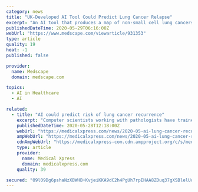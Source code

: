 ```yaml
---
category: news
title: "UK-Developed AI Tool Could Predict Lung Cancer Relapse"
excerpt: "An AI tool that produces a map of non-small cell lung cancers to reveal areas of high and low immune infiltration could be used to predict the risk of relapse, suggests innovative UK research."
publishedDateTime: 2020-05-29T06:16:00Z
webUrl: "https://www.medscape.com/viewarticle/931353"
type: article
quality: 19
heat: -1
published: false

provider:
  name: Medscape
  domain: medscape.com

topics:
  - AI in Healthcare
  - AI

related:
  - title: "AI could predict risk of lung cancer recurrence"
    excerpt: "Computer scientists working with pathologists have trained an artificial intelligence (AI) tool to determine which patients with lung cancer have a higher risk of their disease coming back after treatment."
    publishedDateTime: 2020-05-28T12:18:00Z
    webUrl: "https://medicalxpress.com/news/2020-05-ai-lung-cancer-recurrence.html"
    ampWebUrl: "https://medicalxpress.com/news/2020-05-ai-lung-cancer-recurrence.amp"
    cdnAmpWebUrl: "https://medicalxpress-com.cdn.ampproject.org/c/s/medicalxpress.com/news/2020-05-ai-lung-cancer-recurrence.amp"
    type: article
    provider:
      name: Medical Xpress
      domain: medicalxpress.com
    quality: 39

secured: "O9l09Dg6pshaNzXBWHB+KvjeiKKA9dC2h4PgUh7rpEHAA8ZDuq37gXSBlelUocSTA/ctJ8z6Yf1lvoe/5OVJ/lzgoHSaJFf1f3rn1LiR6A/h/vkjdxn8qD952fRxyOYDYszW7AKR3+1cAE0k5krDDEVgNpyj+5eCvUQ3MNkmXSyB3DY23LiR8/B02WSFALYEqocDV8KCKhZfs+1+I2hpwT1UuVDLkbxohvVy03cSFyrXq0ZV7OGR/BmNKMTNi/zYjjuKc3pjgbVwk6hbsS+gqO88qPtOIoALtqLAcrn7JMJEFHGc2X1OeM24o9CsXuKHIQAcb5k71NJ4Wlg5bNHZKgoZD8fnGApV+pHIaTIrCYCyzqcIDHPVsIuieotJmvrFNTaaKXkjR0AFareU4f19TglNTfDFljGu9yqEGfsl0Vw0bCzTKuImVMkOMRXvowS7PpOBx+zt22s1baP4Do/dPGuJpLaI19gObJgN+vpvHYo=;0mocQGLC3WB4xV67mUxZZg=="
---
```


